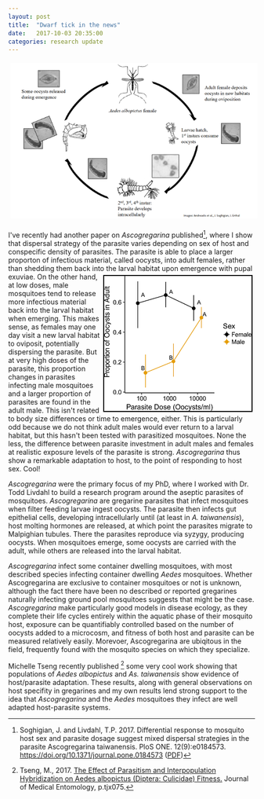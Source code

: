 ```yaml
---
layout: post
title:  "Dwarf tick in the news"
date:   2017-10-03 20:35:00
categories: research update
---
```

<center>
<img src="https://raw.githubusercontent.com/jsoghigian/jsoghigian.github.io/master/images/asco_cycle.png" style="margin:5px 5px 5px 5px"> 
</center>
  
I've recently had another paper on _Ascogregarina_ published[^1], where I show that dispersal strategy of the parasite varies depending on sex of host and conspecific density of parasites.  The parasite is able to place a larger proporton of infectious material, called oocysts, into adult females, rather than shedding them back into the larval habitat upon emergence with pupal exuviae. <img align="right" src="https://github.com/jsoghigian/jsoghigian.github.io/blob/master/images/para_oocysts.png?raw=true" style="border:2px solid black;margin:5px 5px 5px 5px">  On the other hand, at low doses, male mosquitoes tend to release more infectious material back into the larval habitat when emerging.  This makes sense, as females may one day visit a new larval habitat to oviposit, potentially dispersing the parasite. But at very high doses of the parasite, this proportion changes in parasites infecting male mosquitoes and a larger proportion of parasites are found in the adult male.  This isn't related to body size differences or time to emergence, either.  This is particularly odd because we do not think adult males would ever return to a larval habitat, but this hasn't been tested with parasitized mosquitoes.  None the less, the difference between parasite investment in adult males and females at realistic exposure levels of the parasite is strong. _Ascogregarina_ thus show a remarkable adaptation to host, to the point of responding to host sex.  Cool!

_Ascogregarina_ were the primary focus of my PhD, where I worked with Dr. Todd Livdahl to build a research program around the aseptic parasites of mosquitoes.  _Ascogregarina_ are gregarine parasites that infect mosquitoes when filter feeding larvae ingest oocysts.  The parasite then infects gut epithelial cells, developing intracellularly until (at least in _A. taiwanensis_), host molting hormones are released, at which point the parasites migrate to Malpighian tubules.  There the parasites reproduce via syzygy, producing oocysts.  When mosquitoes emerge, some oocysts are carried with the adult, while others are released into the larval habitat. 

_Ascogregarina_ infect some container dwelling mosquitoes, with most described species infecting container dwelling _Aedes_ mosquitoes.  Whether Ascogregarina are exclusive to container mosquitoes or not is unknown, although the fact there have been no described or reported gregarines naturally infecting ground pool mosquitoes suggests that might be the case. _Ascogregarina_ make particularly good models in disease ecology, as they complete their life cycles entirely within the aquatic phase of their mosquito host, exposure can be quantifiably controlled based on the number of oocysts added to a microcosm, and fitness of both host and parasite can be measured relatively easily.  Morevoer, Ascogregarina are ubiqitous in the field, frequently found with the mosquito species on which they specialize. 

Michelle Tseng recently published [^2] some very cool work showing that populations of _Aedes albopictus_ and _As. taiwanensis_ show evidence of host/parasite adaptation.  These results, along with general observations on host specifity in gregarines and my own results lend strong support to the idea that _Ascogregarina_ and the _Aedes_ mosquitoes they infect are well adapted host-parasite systems.

[^1]: Soghigian, J. and Livdahl, T.P. 2017. Differential response to mosquito host sex and parasite dosage suggest mixed dispersal strategies in the parasite Ascogregarina taiwanensis. PloS ONE. 12(9):e0184573. https://doi.org/10.1371/journal.pone.0184573 ([PDF](http://journals.plos.org/plosone/article/file?id=10.1371/journal.pone.0184573&type=printable))  
[^2]: Tseng, M., 2017. [The Effect of Parasitism and Interpopulation Hybridization on Aedes albopictus (Diptera: Culicidae) Fitness.](https://academic.oup.com/jme/article-abstract/54/5/1236/3737813/The-Effect-of-Parasitism-and-Interpopulation?redirectedFrom=fulltext) Journal of Medical Entomology, p.tjx075.
